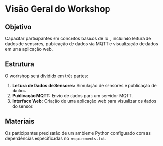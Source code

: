 # Visão Geral do Workshop

## Objetivo
Capacitar participantes em conceitos básicos de IoT, incluindo leitura de dados de sensores, publicação de dados via MQTT e visualização de dados em uma aplicação web.

## Estrutura
O workshop será dividido em três partes:
1. **Leitura de Dados de Sensores:** Simulação de sensores e publicação de dados.
2. **Publicação MQTT:** Envio de dados para um servidor MQTT.
3. **Interface Web:** Criação de uma aplicação web para visualizar os dados do sensor.

## Materiais
Os participantes precisarão de um ambiente Python configurado com as dependências especificadas no `requirements.txt`.